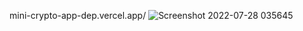 mini-crypto-app-dep.vercel.app/
![Screenshot 2022-07-28 035645](https://user-images.githubusercontent.com/81700950/181392732-3c07ccc2-bf8a-42e4-90d6-c22dc557434b.png)
